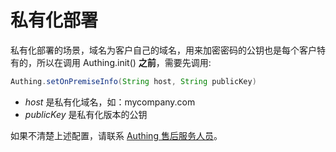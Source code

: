 # 私有化部署

<LastUpdated/>

私有化部署的场景，域名为客户自己的域名，用来加密密码的公钥也是每个客户特有的，所以在调用 Authing.init() **之前**，需要先调用:

```java
Authing.setOnPremiseInfo(String host, String publicKey)   
```

- *host* 是私有化域名，如：mycompany.com
- *publicKey* 是私有化版本的公钥

如果不清楚上述配置，请联系 [Authing 售后服务人员](csm@authing.cn)。